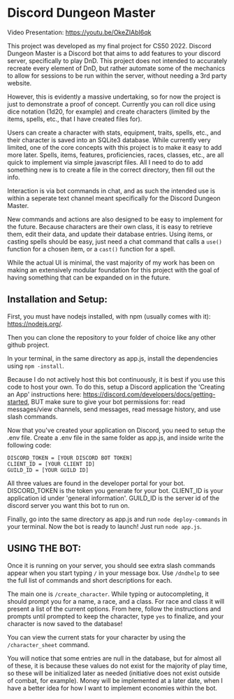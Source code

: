# Discord Dungeon Master

Video Presentation: https://youtu.be/OkeZIAbI6qk

This project was developed as my final project for CS50 2022. Discord Dungeon
Master is a Discord bot that aims to add features to your discord server,
specifically to play DnD. This project does not intended to accurately recreate
every element of DnD, but rather automate some of the mechanics to allow for
sessions to be run within the server, without needing a 3rd party website.

However, this is evidently a massive undertaking, so for now the project is
just to demonstrate a proof of concept. Currently you can roll dice using dice
notation (1d20, for example) and create characters (limited by the items, spells,
etc., that I have created files for).

Users can create a character with stats, equipment, traits, spells, etc., and
their character is saved into an SQLite3 database. While currently very limited,
one of the core concepts with this project is to make it easy to add more later.
Spells, items, features, proficiencies, races, classes, etc., are all quick to
implement via simple javascript files. All I need to do to add something new is
to create a file in the correct directory, then fill out the info. 

Interaction is via bot commands in chat, and as such the
intended use is within a seperate text channel meant specifically for the
Discord Dungeon Master.

New commands and actions are also designed to be easy to implement for the
future. Because characters are their own class, it is easy to retrieve them,
edit their data, and update their database entries. Using items, or casting
spells should be easy, just need a chat command that calls a `use()` function for
a chosen item, or a `cast()` function for a spell.

While the actual UI is minimal, the vast majority of my work has been on making
an extensively modular foundation for this project with the goal of having something
that can be expanded on in the future.

## Installation and Setup:
First, you must have nodejs installed, with npm (usually comes with it):
https://nodejs.org/.

Then you can clone the repository to your folder of choice
like any other github project.

In your terminal, in the same directory as app.js, install the dependencies using
`npm -install`.

Because I do not actively host this bot continuously, it is best if you use
this code to host your own. To do this, setup a Discord application the 
'Creating an App' instructions here: https://discord.com/developers/docs/getting-started,
BUT make sure to give your bot permissions for: read messages/view channels,
send messages, read message history, and use slash commands.

Now that you've created your application on Discord, you need to setup the .env
file. Create a .env file in the same folder as app.js, and inside write the
following code:
```
DISCORD_TOKEN = [YOUR DISCORD BOT TOKEN]
CLIENT_ID = [YOUR CLIENT ID]
GUILD_ID = [YOUR GUILD ID]
```
All three values are found in the developer portal for your bot. DISCORD_TOKEN
is the token you generate for your bot. CLIENT_ID is your application id under
'general information'. GUILD_ID is the server id of the discord server you want
this bot to run on.

Finally, go into the same directory as app.js and run `node deploy-commands`
in your terminal. Now the bot is ready to launch! Just run `node app.js`.

## USING THE BOT:
Once it is running on your server, you should see extra slash commands appear
when you start typing `/` in your message box. Use `/dndhelp` to see the full
list of commands and short descriptions for each.

The main one is `/create_character`. While typing or autocompleting, it should
prompt you for a name, a race, and a class. For race and class it will present
a list of the current options. From here, follow the instructions and prompts
until prompted to keep the character, type `yes` to finalize, and your character
is now saved to the database!

You can view the current stats for your character by using the `/character_sheet`
command.

You will notice that some entries are null in the database, but for almost all
of these, it is because these values do not exist for the majority of play time,
so these will be initialized later as needed (initiative does not exist outside
of combat, for example). Money will be implemented at a later date, when I have
a better idea for how I want to implement economies within the bot.

